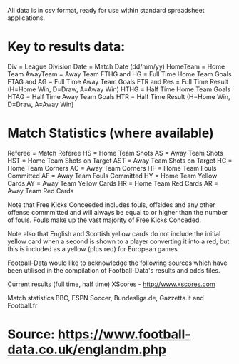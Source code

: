 All data is in csv format, ready for use within standard spreadsheet applications.

# Key to results data:
Div = League Division
Date = Match Date (dd/mm/yy)
HomeTeam = Home Team
AwayTeam = Away Team
FTHG and HG = Full Time Home Team Goals
FTAG and AG = Full Time Away Team Goals
FTR and Res = Full Time Result (H=Home Win, D=Draw, A=Away Win)
HTHG = Half Time Home Team Goals
HTAG = Half Time Away Team Goals
HTR = Half Time Result (H=Home Win, D=Draw, A=Away Win)

# Match Statistics (where available)
Referee = Match Referee
HS = Home Team Shots
AS = Away Team Shots
HST = Home Team Shots on Target
AST = Away Team Shots on Target
HC = Home Team Corners
AC = Away Team Corners
HF = Home Team Fouls Committed
AF = Away Team Fouls Committed
HY = Home Team Yellow Cards
AY = Away Team Yellow Cards
HR = Home Team Red Cards
AR = Away Team Red Cards

Note that Free Kicks Conceeded includes fouls, offsides and any other offense commmitted and will always be equal to or higher than the number of fouls. Fouls make up the vast majority of Free Kicks Conceded.

Note also that English and Scottish yellow cards do not include the initial yellow card when a second is shown to a player converting it into a red, but this is included as a yellow (plus red) for European games.

Football-Data would like to acknowledge the following sources which have been utilised in the compilation of Football-Data's results and odds files.

Current results (full time, half time)
XScores - http://www.xscores.com

Match statistics
BBC, ESPN Soccer, Bundesliga.de, Gazzetta.it and Football.fr

# Source: https://www.football-data.co.uk/englandm.php
